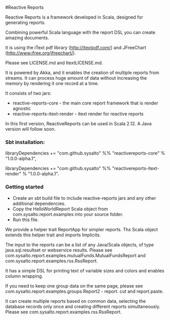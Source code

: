 #Reactive Reports

Reactive Reports is a framework developed in Scala, designed for generating reports. 

Combining powerful Scala language with the report DSL you can create amazing documents.

It is using the iText pdf library (http://itextpdf.com/) and JFreeChart (http://www.jfree.org/jfreechart/).

Please see LICENSE.md and ItextLICENSE.md.

It is powered by Akka, and it enables the creation of multiple reports from streams.
It can process huge amount of data without increasing the memory by rendering it one record at a time. 

It consists of two jars:
* reactive-reports-core - the main core report framework that is render agnostic
* reactive-reports-itext-render - itext render for reactive reports

In this first version, ReactiveReports can be used in Scala 2.12. A Java version will follow soon.

### Sbt installation:

  libraryDependencies += "com.github.sysalto" %% "reactivereports-core" % "1.0.0-alpha.1",
  
  libraryDependencies += "com.github.sysalto" %% "reactivereports-itext-render" % "1.0.0-alpha.1".
  
  
### Getting started
   
* Create an sbt build file to include reactive-reports jars and any other additional dependencies.
* Copy the HelloWorldReport Scala object from com.sysalto.report.examples into your source folder.
* Run this file.

We provide a helper trait ReportApp for simpler reports. Ths Scala object extends this helper trait and 
imports Implicits.

The input to the reports can be a list of any Java/Scala objects, of type java.sql.resultset or webservice results. 
Please see com.sysalto.report.examples.mutualFunds.MutualFundsReport and com.sysalto.report.examples.rss.RssReport.
 
It has a simple DSL for printing text of variable sizes and colors and enables column wrapping.
 
If you need to keep one group data on the same page, please see com.sysalto.report.examples.groups.Report2 - report.
cut and report.paste.
  
It can create multiple reports based on common data, selecting the database records only once and creating different 
reports simultaneously.
Please see com.sysalto.report.examples.rss.RssReport.
  
